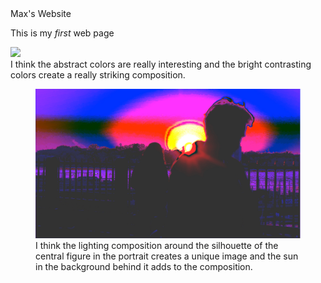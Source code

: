 <!DOCTYPE html>
<html>
<head>
     Max's Website
<body>
    <p>This is my <em>first</em> web page<br></p>
    <img src="MediaClass01.jpg" />
    <figcaption>I think the abstract colors are really interesting and the bright contrasting colors create a really striking composition.</figcaption>
    <figure>
    <img src="MediaClass02.jpg" />
    <figcaption> I think the lighting composition around the silhouette of the central figure in the portrait creates a unique image and the sun in the background behind it adds to the composition.  </figcaption>
	<div>
</figure>
</body>
</html>
